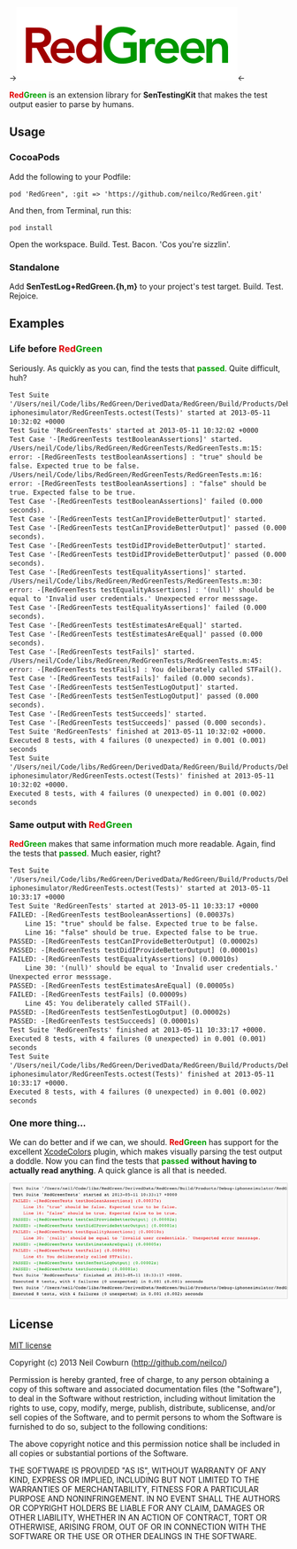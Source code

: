->![RedGreen—A new way to view unit test output in Xcode](assets/rdgn_logo.png)<-

__<span style="color: rgb(225,0,0);">Red</span><span style="color: rgb(0,160,0);">Green</span>__ is an extension library for __SenTestingKit__ that makes the test output easier to parse by humans. 

## Usage 

### CocoaPods

Add the following to your Podfile:

    pod 'RedGreen", :git => 'https://github.com/neilco/RedGreen.git'

And then, from Terminal, run this:

    pod install

Open the workspace. Build. Test. Bacon. 'Cos you're sizzlin'.

### Standalone

Add __SenTestLog+RedGreen.{h,m}__ to your project's test target. Build. Test. Rejoice. 

## Examples

### Life before <span style="color: rgb(225,0,0);">Red</span><span style="color: rgb(0,160,0);">Green</span>

Seriously. As quickly as you can, find the tests that __<span style="color: rgb(0,160,0);">passed</span>__. Quite difficult, huh?

    Test Suite '/Users/neil/Code/libs/RedGreen/DerivedData/RedGreen/Build/Products/Debug-iphonesimulator/RedGreenTests.octest(Tests)' started at 2013-05-11 10:32:02 +0000
    Test Suite 'RedGreenTests' started at 2013-05-11 10:32:02 +0000
    Test Case '-[RedGreenTests testBooleanAssertions]' started.
    /Users/neil/Code/libs/RedGreen/RedGreenTests/RedGreenTests.m:15: error: -[RedGreenTests testBooleanAssertions] : "true" should be false. Expected true to be false.
    /Users/neil/Code/libs/RedGreen/RedGreenTests/RedGreenTests.m:16: error: -[RedGreenTests testBooleanAssertions] : "false" should be true. Expected false to be true.
    Test Case '-[RedGreenTests testBooleanAssertions]' failed (0.000 seconds).
    Test Case '-[RedGreenTests testCanIProvideBetterOutput]' started.
    Test Case '-[RedGreenTests testCanIProvideBetterOutput]' passed (0.000 seconds).
    Test Case '-[RedGreenTests testDidIProvideBetterOutput]' started.
    Test Case '-[RedGreenTests testDidIProvideBetterOutput]' passed (0.000 seconds).
    Test Case '-[RedGreenTests testEqualityAssertions]' started.
    /Users/neil/Code/libs/RedGreen/RedGreenTests/RedGreenTests.m:30: error: -[RedGreenTests testEqualityAssertions] : '(null)' should be equal to 'Invalid user credentials.' Unexpected error messsage.
    Test Case '-[RedGreenTests testEqualityAssertions]' failed (0.000 seconds).
    Test Case '-[RedGreenTests testEstimatesAreEqual]' started.
    Test Case '-[RedGreenTests testEstimatesAreEqual]' passed (0.000 seconds).
    Test Case '-[RedGreenTests testFails]' started.
    /Users/neil/Code/libs/RedGreen/RedGreenTests/RedGreenTests.m:45: error: -[RedGreenTests testFails] : You deliberately called STFail().
    Test Case '-[RedGreenTests testFails]' failed (0.000 seconds).
    Test Case '-[RedGreenTests testSenTestLogOutput]' started.
    Test Case '-[RedGreenTests testSenTestLogOutput]' passed (0.000 seconds).
    Test Case '-[RedGreenTests testSucceeds]' started.
    Test Case '-[RedGreenTests testSucceeds]' passed (0.000 seconds).
    Test Suite 'RedGreenTests' finished at 2013-05-11 10:32:02 +0000.
    Executed 8 tests, with 4 failures (0 unexpected) in 0.001 (0.001) seconds
    Test Suite '/Users/neil/Code/libs/RedGreen/DerivedData/RedGreen/Build/Products/Debug-iphonesimulator/RedGreenTests.octest(Tests)' finished at 2013-05-11 10:32:02 +0000.
    Executed 8 tests, with 4 failures (0 unexpected) in 0.001 (0.002) seconds

### Same output with <span style="color: rgb(225,0,0);">Red</span><span style="color: rgb(0,160,0);">Green</span>

__<span style="color: rgb(225,0,0);">Red</span><span style="color: rgb(0,160,0);">Green</span>__ makes that same information much more readable. Again, find the tests that __<span style="color: rgb(0,160,0);">passed</span>__. Much easier, right?

    Test Suite '/Users/neil/Code/libs/RedGreen/DerivedData/RedGreen/Build/Products/Debug-iphonesimulator/RedGreenTests.octest(Tests)' started at 2013-05-11 10:33:17 +0000
    Test Suite 'RedGreenTests' started at 2013-05-11 10:33:17 +0000
    FAILED: -[RedGreenTests testBooleanAssertions] (0.00037s)
    	Line 15: "true" should be false. Expected true to be false.
    	Line 16: "false" should be true. Expected false to be true.
    PASSED: -[RedGreenTests testCanIProvideBetterOutput] (0.00002s)
    PASSED: -[RedGreenTests testDidIProvideBetterOutput] (0.00001s)
    FAILED: -[RedGreenTests testEqualityAssertions] (0.00010s)
    	Line 30: '(null)' should be equal to 'Invalid user credentials.' Unexpected error messsage.
    PASSED: -[RedGreenTests testEstimatesAreEqual] (0.00005s)
    FAILED: -[RedGreenTests testFails] (0.00009s)
    	Line 45: You deliberately called STFail().
    PASSED: -[RedGreenTests testSenTestLogOutput] (0.00002s)
    PASSED: -[RedGreenTests testSucceeds] (0.00001s)
    Test Suite 'RedGreenTests' finished at 2013-05-11 10:33:17 +0000.
    Executed 8 tests, with 4 failures (0 unexpected) in 0.001 (0.001) seconds
    Test Suite '/Users/neil/Code/libs/RedGreen/DerivedData/RedGreen/Build/Products/Debug-iphonesimulator/RedGreenTests.octest(Tests)' finished at 2013-05-11 10:33:17 +0000.
    Executed 8 tests, with 4 failures (0 unexpected) in 0.001 (0.002) seconds
    
### One more thing...

We can do better and if we can, we should. __<span style="color: rgb(225,0,0);">Red</span><span style="color: rgb(0,160,0);">Green</span>__ has support for the excellent [XcodeColors](https://github.com/robbiehanson/XcodeColors) plugin, which makes visually parsing the test output a doddle. Now you can find the tests that __<span style="color: rgb(0,160,0);">passed</span>__ __without having to actually read anything__. A quick glance is all that is needed. 

![RedGreen with XcodeColors](assets/rg_and_xc.png)

## License

[MIT license](http://neil.mit-license.org)

Copyright (c) 2013 Neil Cowburn (http://github.com/neilco/)

Permission is hereby granted, free of charge, to any person obtaining a copy
of this software and associated documentation files (the "Software"), to deal
in the Software without restriction, including without limitation the rights
to use, copy, modify, merge, publish, distribute, sublicense, and/or sell
copies of the Software, and to permit persons to whom the Software is
furnished to do so, subject to the following conditions:

The above copyright notice and this permission notice shall be included in
all copies or substantial portions of the Software.

THE SOFTWARE IS PROVIDED "AS IS", WITHOUT WARRANTY OF ANY KIND, EXPRESS OR
IMPLIED, INCLUDING BUT NOT LIMITED TO THE WARRANTIES OF MERCHANTABILITY,
FITNESS FOR A PARTICULAR PURPOSE AND NONINFRINGEMENT. IN NO EVENT SHALL THE
AUTHORS OR COPYRIGHT HOLDERS BE LIABLE FOR ANY CLAIM, DAMAGES OR OTHER
LIABILITY, WHETHER IN AN ACTION OF CONTRACT, TORT OR OTHERWISE, ARISING FROM,
OUT OF OR IN CONNECTION WITH THE SOFTWARE OR THE USE OR OTHER DEALINGS IN
THE SOFTWARE.